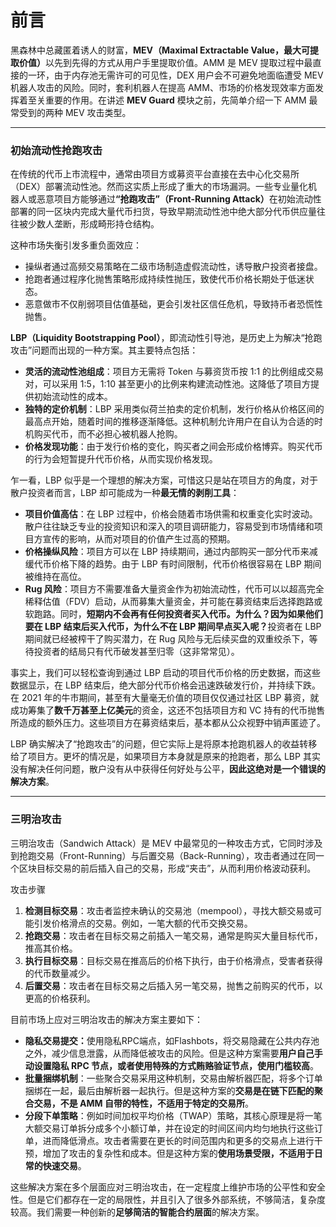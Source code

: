 # 前言

黑森林中总藏匿着诱人的财富，**MEV（Maximal Extractable Value，最大可提取价值）**&#x4EE5;先到先得的方式从用户手里提取价值。AMM 是 MEV 提取过程中最直接的一环，由于内存池无需许可的可见性，DEX 用户会不可避免地面临遭受 MEV 机器人攻击的风险。同时，套利机器人在提高 AMM、市场的价格发现效率方面发挥着至关重要的作用。在讲述 **MEV Guard** 模块之前，先简单介绍一下 AMM 最常受到的两种 MEV 攻击类型。

***

### **初始流动性抢跑攻击**

在传统的代币上市流程中，通常由项目方或募资平台直接在去中心化交易所（DEX）部署流动性池。然而这实质上形成了重大的市场漏洞。一些专业量化机器人或恶意项目方能够通&#x8FC7;**“抢跑攻击”（Front-Running Attack）**&#x5728;初始流动性部署的同一区块内完成大量代币扫货，导致早期流动性池中绝大部分代币供应量往往被少数人垄断，形成畸形持仓结构。

这种市场失衡引发多重负面效应：

* 操纵者通过高频交易策略在二级市场制造虚假流动性，诱导散户投资者接盘。
* 抢跑者通过程序化抛售策略形成持续性抛压，致使代币价格长期处于低迷状态。
* 恶意做市不仅削弱项目估值基础，更会引发社区信任危机，导致持币者恐慌性抛售。

**LBP（Liquidity Bootstrapping Pool）**，即流动性引导池，是历史上为解决“抢跑攻击”问题而出现的一种方案。其主要特点包括：

* **灵活的流动性池组成**：项目方无需将 Token 与募资货币按 1:1 的比例组成交易对，可以采用 1:5，1:10 甚至更小的比例来构建流动性池。这降低了项目方提供初始流动性的成本。
* **独特的定价机制**：LBP 采用类似荷兰拍卖的定价机制，发行价格从价格区间的最高点开始，随着时间的推移逐渐降低。这种机制允许用户在自认为合适的时机购买代币，而不必担心被机器人抢购。
* **价格发现功能**：由于发行价格的变化，购买者之间会形成价格博弈。购买代币的行为会短暂提升代币价格，从而实现价格发现。

乍一看，LBP 似乎是一个理想的解决方案，可惜这只是站在项目方的角度，对于散户投资者而言，LBP 却可能成为一种**最无情的剥削工具**：

* **项目价值高估**：在 LBP 过程中，价格会随着市场供需和权重变化实时波动。散户往往缺乏专业的投资知识和深入的项目调研能力，容易受到市场情绪和项目方宣传的影响，从而对项目的价值产生过高的预期。
* **价格操纵风险**：项目方可以在 LBP 持续期间，通过内部购买一部分代币来减缓代币价格下降的趋势。由于 LBP 有时间限制，代币价格很容易在 LBP 期间被维持在高位。
* **Rug 风险**：项目方不需要准备大量资金作为初始流动性，代币可以以超高完全稀释估值（FDV）启动，从而募集大量资金，并可能在募资结束后选择跑路或软跑路。同时，**短期内不会再有任何投资者买入代币。为什么？因为如果他们要在 LBP 结束后买入代币，为什么不在 LBP 期间早点买入呢？**&#x6295;资者在 LBP 期间就已经被榨干了购买潜力，在 Rug 风险与无后续买盘的双重绞杀下，等待投资者的结局只有代币破发甚至归零（这非常常见）。

事实上，我们可以轻松查询到通过 LBP 启动的项目代币价格的历史数据，而这些数据显示，在 LBP 结束后，绝大部分代币价格会迅速跌破发行价，并持续下跌。在 2021 年的牛市期间，甚至有大量毫无价值的项目仅仅通过社区 LBP 募资，就成功筹集了**数千万甚至上亿美元**的资金，这还不包括项目方和  VC 持有的代币抛售所造成的额外压力。这些项目方在募资结束后，基本都从公众视野中销声匿迹了。

LBP 确实解决了“抢跑攻击”的问题，但它实际上是将原本抢跑机器人的收益转移给了项目方。更坏的情况是，如果项目方本身就是原来的抢跑者，那么 LBP 其实没有解决任何问题，散户没有从中获得任何好处与公平，**因此这绝对是一个错误的解决方案**。

***

### **三明治攻击**

三明治攻击（Sandwich Attack）是 MEV 中最常见的一种攻击方式，它同时涉及到抢跑交易（Front-Running）与后置交易（Back-Running），攻击者通过在同一个区块目标交易的前后插入自己的交易，形成“夹击”，从而利用价格波动获利。

攻击步骤

1. **检测目标交易**：攻击者监控未确认的交易池（mempool），寻找大额交易或可能引发价格滑点的交易。例如，一笔大额的代币交换交易。
2. **抢跑交易**：攻击者在目标交易之前插入一笔交易，通常是购买大量目标代币，推高其价格。
3. **执行目标交易**：目标交易在推高后的价格下执行，由于价格滑点，受害者获得的代币数量减少。
4. **后置交易**：攻击者在目标交易之后插入另一笔交易，抛售之前购买的代币，以更高的价格获利。

目前市场上应对三明治攻击的解决方案主要如下：

* **隐私交易提交：**&#x4F7F;用隐私RPC端点，如Flashbots，将交易隐藏在公共内存池之外，减少信息泄露，从而降低被攻击的风险。但是这种方案需要**用户自己手动设置隐私 RPC 节点，或者使用特殊的方式贿赂验证节点，使用门槛较高**。
* **批量捆绑机制**：一些聚合交易采用这种机制，交易由解析器匹配，将多个订单捆绑在一起，最后由解析器一起执行。但是这种方案的**交易是在链下匹配的聚合交易，不是 AMM 自带的特性，不适用于特定的交易所**。
* **分段下单策略**：例如时间加权平均价格（TWAP）策略，其核心原理是将一笔大额交易订单拆分成多个小额订单，并在设定的时间区间内均匀地执行这些订单，进而降低滑点。攻击者需要在更长的时间范围内和更多的交易点上进行干预，增加了攻击的复杂性和成本。但是这种方案的**使用场景受限，不适用于日常的快速交易**。

这些解决方案在多个层面应对三明治攻击，在一定程度上维护市场的公平性和安全性。但是它们都存在一定的局限性，并且引入了很多外部系统，不够简洁，复杂度较高。我们需要一种创新的**足够简洁的智能合约层面**的解决方案。
